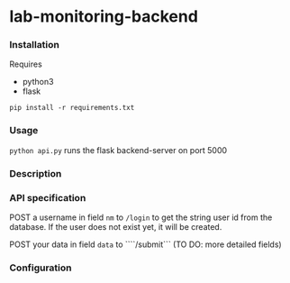 # lab-monitoring-backend


### Installation

Requires
* python3
* flask

```pip install -r requirements.txt```

### Usage

```python api.py``` runs the flask backend-server on port 5000

### Description

### API specification

POST a username in field ```nm``` to ```/login``` to get the string user id from the database. If the user does not exist yet, it will be created.

POST your data in field ```data``` to ````/submit``` (TO DO: more detailed fields)

### Configuration
